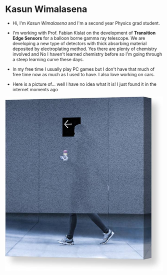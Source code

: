# Kasun Wimalasena

* Hi, I'm *Kasun Wimalasena* and I'm a second year Physics grad student.
* I'm working with Prof. Fabian Kislat on the development of **Transition Edge Sensors** for a balloon borne gamma ray telescope. We are developing a new type of detectors with thick absorbing material deposited by electroplating method. Yes there are plenty of chemistry involved and No I haven't learned chemistry before so I'm going through a steep learning curve these days.
* In my free time I usually play PC games but I don't have that much of free time now as much as I used to have. I also love working on cars.


* Here is a picture of... well I have no idea what it is! I just found it in the internet moments ago

![Random](https://github.com/kasunwimalasena/IAM-851/blob/main/112.jpg)